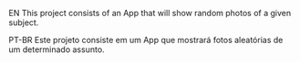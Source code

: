 EN
This project consists of an App that will show random photos of a given subject.

PT-BR
Este projeto consiste em um App que mostrará fotos aleatórias de um determinado assunto.
